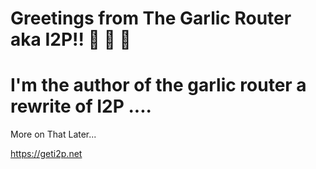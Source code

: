# Greetings from The Garlic Router aka I2P!! 📲 📡 🎰 


# I'm the author of the garlic router a rewrite of I2P .... 

More on That Later... 


https://geti2p.net 
 




<!--
**tunnel-king/tunnel-king** is a ✨ _special_ ✨ repository because its `README.md` (this file) appears on your GitHub profile.

Here are some ideas to get you started:

- 🔭 I’m currently working on ...
- 🌱 I’m currently learning ...
- 👯 I’m looking to collaborate on ...
- 🤔 I’m looking for help with ...
- 💬 Ask me about ...
- 📫 How to reach me: ...
- 😄 Pronouns: ...
- ⚡ Fun fact: ...
-->
